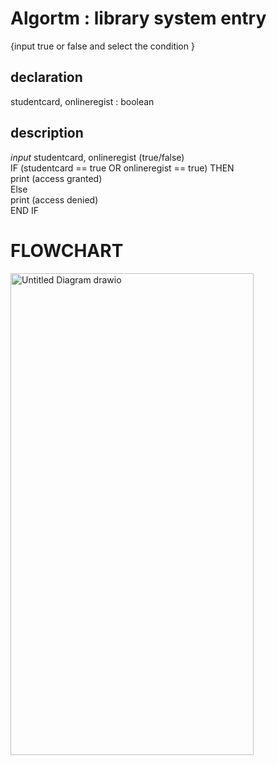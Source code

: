 # Algortm : library system entry  
{input true or false and select the condition }  
## declaration  
studentcard, onlineregist : boolean  
## description  
*input* studentcard, onlineregist (true/false)  
IF (studentcard == true OR onlineregist == true) THEN  
print (access granted)  
Else  
print (access denied)  
END IF  
#  FLOWCHART 
<img width="389" height="771" alt="Untitled Diagram drawio" src="https://github.com/user-attachments/assets/cbf742b7-0b7d-459d-b248-c40b5316ae03" />
